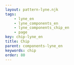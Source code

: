 ```yaml
---
layout: pattern-lyne.njk
tags: 
    - lyne_en
    - lyne_components_en
    - lyne_components_chip_en
    - page
key: chip-lyne_en
title: Chip
parent: components-lyne_en
keywords: chip
order: 80
---
```

